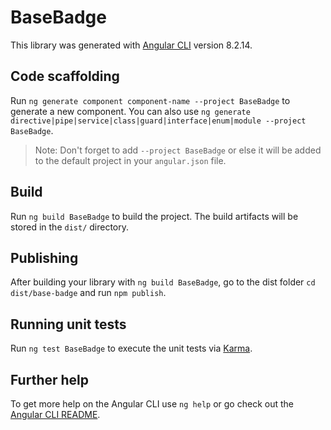 # BaseBadge

This library was generated with [Angular CLI](https://github.com/angular/angular-cli) version 8.2.14.

## Code scaffolding

Run `ng generate component component-name --project BaseBadge` to generate a new component. You can also use `ng generate directive|pipe|service|class|guard|interface|enum|module --project BaseBadge`.
> Note: Don't forget to add `--project BaseBadge` or else it will be added to the default project in your `angular.json` file. 

## Build

Run `ng build BaseBadge` to build the project. The build artifacts will be stored in the `dist/` directory.

## Publishing

After building your library with `ng build BaseBadge`, go to the dist folder `cd dist/base-badge` and run `npm publish`.

## Running unit tests

Run `ng test BaseBadge` to execute the unit tests via [Karma](https://karma-runner.github.io).

## Further help

To get more help on the Angular CLI use `ng help` or go check out the [Angular CLI README](https://github.com/angular/angular-cli/blob/master/README.md).
